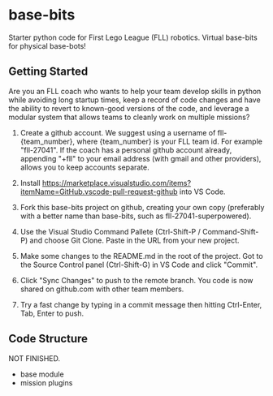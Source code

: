 # base-bits
Starter python code for First Lego League (FLL) robotics.  Virtual base-bits for physical base-bots!

## Getting Started

Are you an FLL coach who wants to help your team develop skills in python while avoiding long startup times, keep a record of code changes and have the ability to revert to known-good versions of the code, and leverage a modular system that allows teams to cleanly work on multiple missions?

1. Create a github account.  We suggest using a username of fll-{team_number}, where {team_number} is your FLL team id.  For example "fll-27041".  If the coach has a personal github account already, appending "+fll" to your email address (with gmail and other providers), allows you to keep accounts separate.

2. Install https://marketplace.visualstudio.com/items?itemName=GitHub.vscode-pull-request-github into VS Code.

3. Fork this base-bits project on github, creating your own copy (preferably with a better name than base-bits, such as fll-27041-superpowered).

4. Use the Visual Studio Command Pallete (Ctrl-Shift-P / Command-Shift-P) and choose Git Clone.  Paste in the URL from your new project.

5. Make some changes to the README.md in the root of the project.  Got to the Source Control panel (Ctrl-Shift-G) in VS Code and click "Commit".

6. Click "Sync Changes" to push to the remote branch.  You code is now shared on github.com with other team members.

7. Try a fast change by typing in a commit message then hitting Ctrl-Enter, Tab, Enter to push.

## Code Structure

NOT FINISHED.

* base module
* mission plugins